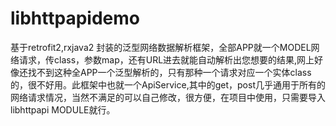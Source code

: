# libhttpapidemo
基于retrofit2,rxjava2 封装的泛型网络数据解析框架，全部APP就一个MODEL网络请求，传class，参数map，还有URL进去就能自动解析出您想要的结果,网上好像还找不到这种全APP一个泛型解析的，只有那种一个请求对应一个实体class的，很不好用。此框架中也就一个ApiService,其中的get，post几乎通用于所有的网络请求情况，当然不满足的可以自己修改，很方便，在项目中使用，只需要导入libhttpapi MODULE就行。
